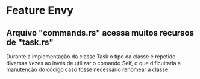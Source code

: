 # Feature Envy
## Arquivo "commands.rs" acessa muitos recursos de "task.rs"
Durante a implementação da classe Task o tipo da classe é repetido diversas vezes ao invés de utilizar o comando Self, o que dificultaria a manutenção do código caso fosse necessário renomear a classe.